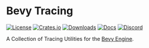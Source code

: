 # Bevy Tracing

[![License](https://img.shields.io/badge/license-MIT%2FApache-blue.svg)](https://github.com/bevyengine/bevy#license)
[![Crates.io](https://img.shields.io/crates/v/bevy.svg)](https://crates.io/crates/bevy_tracing)
[![Downloads](https://img.shields.io/crates/d/bevy_tracing.svg)](https://crates.io/crates/bevy_tracing)
[![Docs](https://docs.rs/bevy_tracing/badge.svg)](https://docs.rs/bevy_tracing/latest/bevy_tracing/)
[![Discord](https://img.shields.io/discord/691052431525675048.svg?label=&logo=discord&logoColor=ffffff&color=7389D8&labelColor=6A7EC2)](https://discord.gg/bevy)

A Collection of Tracing Utilities for the [Bevy Engine](https://bevyengine.org/).
